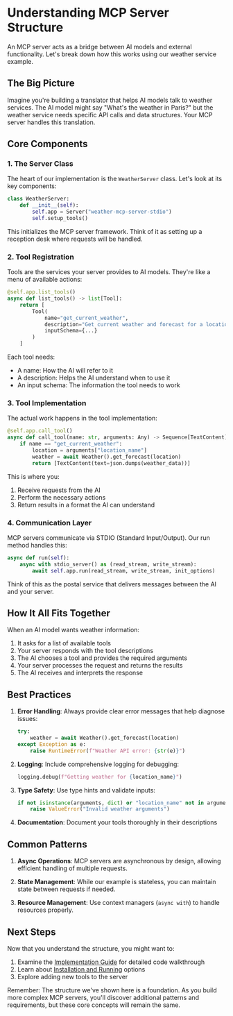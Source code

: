 # Understanding MCP Server Structure

An MCP server acts as a bridge between AI models and external functionality. Let's break down how this works using our weather service example.

## The Big Picture

Imagine you're building a translator that helps AI models talk to weather services. The AI model might say "What's the weather in Paris?" but the weather service needs specific API calls and data structures. Your MCP server handles this translation.

## Core Components

### 1. The Server Class

The heart of our implementation is the `WeatherServer` class. Let's look at its key components:

```python
class WeatherServer:
    def __init__(self):
        self.app = Server("weather-mcp-server-stdio")
        self.setup_tools()
```

This initializes the MCP server framework. Think of it as setting up a reception desk where requests will be handled.

### 2. Tool Registration

Tools are the services your server provides to AI models. They're like a menu of available actions:

```python
@self.app.list_tools()
async def list_tools() -> list[Tool]:
    return [
        Tool(
            name="get_current_weather",
            description="Get current weather and forecast for a location",
            inputSchema={...}
        )
    ]
```

Each tool needs:
- A name: How the AI will refer to it
- A description: Helps the AI understand when to use it
- An input schema: The information the tool needs to work

### 3. Tool Implementation

The actual work happens in the tool implementation:

```python
@self.app.call_tool()
async def call_tool(name: str, arguments: Any) -> Sequence[TextContent]:
    if name == "get_current_weather":
        location = arguments["location_name"]
        weather = await Weather().get_forecast(location)
        return [TextContent(text=json.dumps(weather_data))]
```

This is where you:
1. Receive requests from the AI
2. Perform the necessary actions
3. Return results in a format the AI can understand

### 4. Communication Layer

MCP servers communicate via STDIO (Standard Input/Output). Our run method handles this:

```python
async def run(self):
    async with stdio_server() as (read_stream, write_stream):
        await self.app.run(read_stream, write_stream, init_options)
```

Think of this as the postal service that delivers messages between the AI and your server.

## How It All Fits Together

When an AI model wants weather information:

1. It asks for a list of available tools
2. Your server responds with the tool descriptions
3. The AI chooses a tool and provides the required arguments
4. Your server processes the request and returns the results
5. The AI receives and interprets the response

## Best Practices

1. **Error Handling**: Always provide clear error messages that help diagnose issues:
   ```python
   try:
       weather = await Weather().get_forecast(location)
   except Exception as e:
       raise RuntimeError(f"Weather API error: {str(e)}")
   ```

2. **Logging**: Include comprehensive logging for debugging:
   ```python
   logging.debug(f"Getting weather for {location_name}")
   ```

3. **Type Safety**: Use type hints and validate inputs:
   ```python
   if not isinstance(arguments, dict) or "location_name" not in arguments:
       raise ValueError("Invalid weather arguments")
   ```

4. **Documentation**: Document your tools thoroughly in their descriptions

## Common Patterns

1. **Async Operations**: MCP servers are asynchronous by design, allowing efficient handling of multiple requests.

2. **State Management**: While our example is stateless, you can maintain state between requests if needed.

3. **Resource Management**: Use context managers (`async with`) to handle resources properly.

## Next Steps

Now that you understand the structure, you might want to:

1. Examine the [Implementation Guide](implementation.md) for detailed code walkthrough
2. Learn about [Installation and Running](installation.md) options
3. Explore adding new tools to the server

Remember: The structure we've shown here is a foundation. As you build more complex MCP servers, you'll discover additional patterns and requirements, but these core concepts will remain the same.